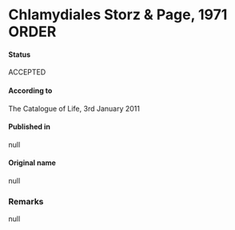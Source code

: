 # Chlamydiales Storz & Page, 1971 ORDER

#### Status
ACCEPTED

#### According to
The Catalogue of Life, 3rd January 2011

#### Published in
null

#### Original name
null

### Remarks
null